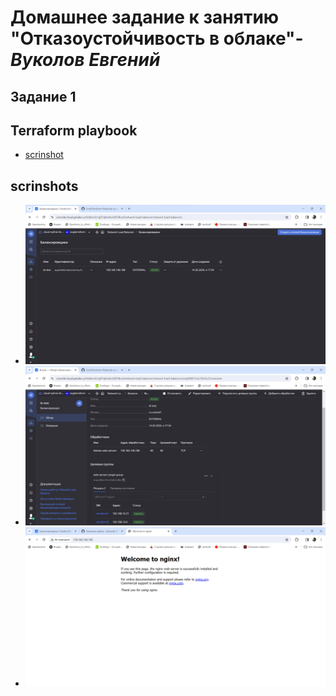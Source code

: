 # **Домашнее задание к занятию "Отказоустойчивость в облаке"**- ***Вуколов Евгений***

## **Задание 1**

## **Terraform playbook**

- [scrinshot](https://github.com/Evgenii-379/4.md/blob/main/Terraform%20Playbook)

## **scrinshots**

- ![scrinshot](https://github.com/Evgenii-379/4.md/blob/main/Снимок%20экрана%202024-02-14%20181041.png)
- ![scrinshot](https://github.com/Evgenii-379/4.md/blob/main/Снимок%20экрана%202024-02-14%20181105.png)
- ![scrinshot](https://github.com/Evgenii-379/4.md/blob/main/Снимок%20экрана%202024-02-14%20184240.png)


